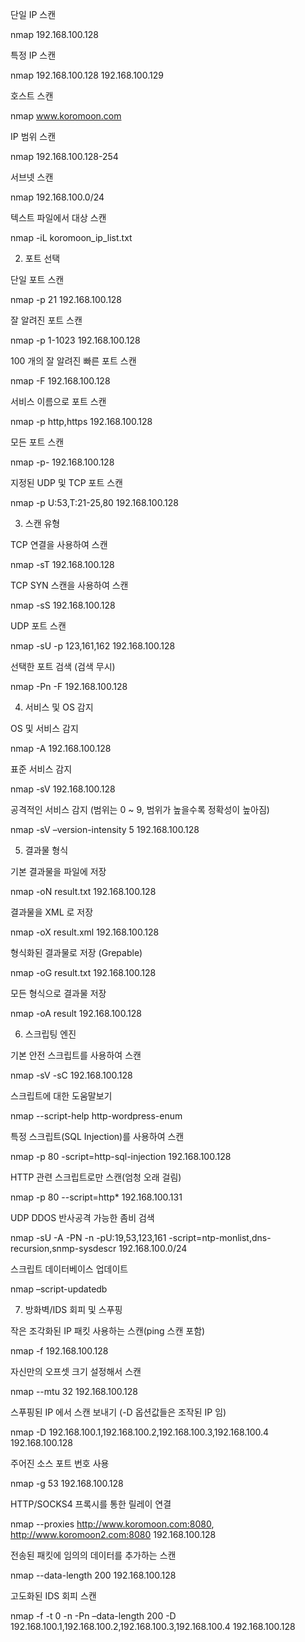 단일 IP 스캔

nmap 192.168.100.128



특정 IP 스캔

nmap 192.168.100.128 192.168.100.129



호스트 스캔

nmap www.koromoon.com



IP 범위 스캔

nmap 192.168.100.128-254



서브넷 스캔

nmap 192.168.100.0/24



텍스트 파일에서 대상 스캔

nmap -iL koromoon_ip_list.txt



2. 포트 선택



단일 포트 스캔

nmap -p 21 192.168.100.128



잘 알려진 포트 스캔

nmap -p 1-1023 192.168.100.128



100 개의 잘 알려진 빠른 포트 스캔

nmap -F 192.168.100.128



서비스 이름으로 포트 스캔

nmap -p http,https 192.168.100.128



모든 포트 스캔

nmap -p- 192.168.100.128



지정된 UDP 및 TCP 포트 스캔

nmap -p U:53,T:21-25,80 192.168.100.128



3. 스캔 유형



TCP 연결을 사용하여 스캔

nmap -sT 192.168.100.128



TCP SYN 스캔을 사용하여 스캔

nmap -sS 192.168.100.128



UDP 포트 스캔

nmap -sU -p 123,161,162 192.168.100.128



선택한 포트 검색 (검색 무시)

nmap -Pn -F 192.168.100.128



4. 서비스 및 OS 감지



OS 및 서비스 감지

nmap -A 192.168.100.128



표준 서비스 감지

nmap -sV 192.168.100.128



공격적인 서비스 감지 (범위는 0 ~ 9, 범위가 높을수록 정확성이 높아짐)

nmap -sV –version-intensity 5 192.168.100.128



5. 결과물 형식



기본 결과물을 파일에 저장

nmap -oN result.txt 192.168.100.128



결과물을 XML 로 저장

nmap -oX result.xml 192.168.100.128



형식화된 결과물로 저장 (Grepable)

nmap -oG result.txt 192.168.100.128



모든 형식으로 결과물 저장

nmap -oA result 192.168.100.128



6. 스크립팅 엔진



기본 안전 스크립트를 사용하여 스캔

nmap -sV -sC 192.168.100.128



스크립트에 대한 도움말보기

nmap --script-help http-wordpress-enum



특정 스크립트(SQL Injection)를 사용하여 스캔

nmap -p 80 -script=http-sql-injection 192.168.100.128



HTTP 관련 스크립트로만 스캔(엄청 오래 걸림)

nmap -p 80 --script=http* 192.168.100.131



UDP DDOS 반사공격 가능한 좀비 검색

nmap -sU -A -PN -n -pU:19,53,123,161 -script=ntp-monlist,dns-recursion,snmp-sysdescr 192.168.100.0/24



스크립트 데이터베이스 업데이트

nmap –script-updatedb



7. 방화벽/IDS 회피 및 스푸핑



작은 조각화된 IP 패킷 사용하는 스캔(ping 스캔 포함)

nmap -f 192.168.100.128



자신만의 오프셋 크기 설정해서 스캔

nmap --mtu 32 192.168.100.128



스푸핑된 IP 에서 스캔 보내기 (-D 옵션값들은 조작된 IP 임)

nmap -D 192.168.100.1,192.168.100.2,192.168.100.3,192.168.100.4 192.168.100.128



주어진 소스 포트 번호 사용

nmap -g 53 192.168.100.128



HTTP/SOCKS4 프록시를 통한 릴레이 연결

nmap --proxies http://www.koromoon.com:8080, http://www.koromoon2.com:8080 192.168.100.128



전송된 패킷에 임의의 데이터를 추가하는 스캔

nmap --data-length 200 192.168.100.128



고도화된 IDS 회피 스캔


nmap -f -t 0 -n -Pn –data-length 200 -D 192.168.100.1,192.168.100.2,192.168.100.3,192.168.100.4 192.168.100.128